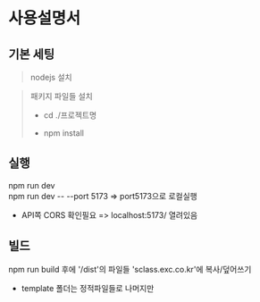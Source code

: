 # 사용설명서

## 기본 세팅 

> nodejs 설치

> 패키지 파일들 설치
> - cd ./프로젝트명
>
> - npm install

## 실행

npm run dev   
npm run dev -- --port 5173 => port5173으로 로컬실행
* API쪽 CORS 확인필요 => localhost:5173/ 열려있음

## 빌드

npm run build
후에 '/dist'의 파일들 'sclass.exc.co.kr'에 복사/덮어쓰기    
* template 폴더는 정적파일들로 나머지만
